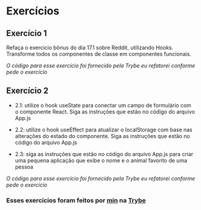 # Exercícios

## Exercício 1

Refaça o exercicio bônus do dia 17.1 sobre Reddit, utilizando Hooks. Transforme todos os componentes de classe em componentes funcionais.

_O código para esse exercício foi fornecido pela Trybe eu refatorei conforme pede o exercício_

## Exercício 2

* 2.1: utilize o hook useState para conectar um campo de formulário com o componente React. Siga as instruções que estão no código do arquivo App.js

* 2.2: utilize o hook useEffect para atualizar o localStorage com base nas alterações do estado do componente. Siga as instruções que estão no código do arquivo App.js

* 2.3: siga as instruções que estão no código do arquivo App.js para criar uma pequena aplicação que exibe o nome e o animal favorito de uma pessoa

_O código para esse exercício foi fornecido pela Trybe eu refatorei conforme pede o exercício_

### Esses exercícios foram feitos por [min](https://www.linkedin.com/in/jonathan-r-andrade/) na [Trybe](https://www.betrybe.com/)
